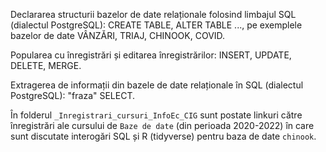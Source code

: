 Declararea structurii bazelor de date relaționale folosind limbajul SQL (dialectul PostgreSQL): CREATE TABLE, ALTER TABLE ..., 
pe exemplele bazelor de date VÂNZĂRI, TRIAJ, CHINOOK, COVID.

Popularea cu înregistrări și editarea înregistrărilor: INSERT, UPDATE, DELETE, MERGE. 

Extragerea de informații din bazele de date relaționale în SQL (dialectul PostgreSQL): "fraza" SELECT.

În folderul `_Inregistrari_cursuri_InfoEc_CIG` sunt postate linkuri către înregistrări ale cursului de `Baze de date` (din perioada  2020-2022) în care sunt discutate interogări SQL și R (tidyverse) pentru baza de date `chinook`. 
